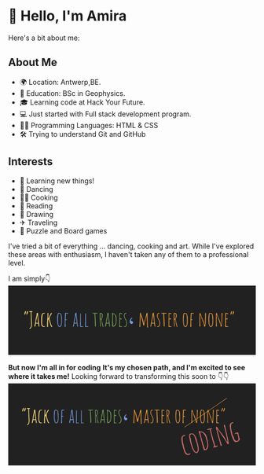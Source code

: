 # 👋 Hello, I'm Amira

Here's a bit about me:

## About Me

- 🌍 Location: Antwerp,BE.
- 🏫 Education: BSc in Geophysics.
- 🎓 Learning code at Hack Your Future.
- 💻 Just started with Full stack development program.
- 👩‍💻 Programming Languages: HTML & CSS
- 🛠️ Trying to understand Git and GitHub

## Interests

- 🔭 Learning new things!
- 💃 Dancing
- 👩‍🍳 Cooking
- 📖 Reading
- 🎨 Drawing
- ✈ Traveling
- 🧩 Puzzle and Board games

I've tried a bit of everything ... dancing, cooking and art.
While I've explored these areas with enthusiasm, I haven't taken any of them to a professional level.

I am simply👇
![1](1.png)

**But now I'm all in for coding**
**It's my chosen path, and I'm excited to see where it takes me!**
Looking forward to transforming this soon to 👇👇
![2](2.png)
  